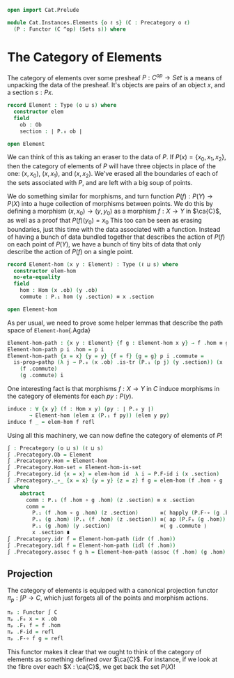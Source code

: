 ```agda
open import Cat.Prelude

module Cat.Instances.Elements {o ℓ s} (C : Precategory o ℓ)
  (P : Functor (C ^op) (Sets s)) where
```

<!--
```agda
open import Cat.Reasoning C
open Functor

private
  module P = Functor P
```
-->

# The Category of Elements

The category of elements over some presheaf $P : C^{op} \to Set$ is a
means of unpacking the data of the presheaf. It's objects are pairs
of an object $x$, and a section $s : P x$.

```agda
record Element : Type (o ⊔ s) where
  constructor elem
  field
    ob : Ob
    section : ∣ P.₀ ob ∣

open Element
```

We can think of this as taking an eraser to the data of $P$. If
$P(x) = \{x_0, x_1, x_2\}$, then the category of elements of $P$
will have three objects in place of the one: $(x, x_0)$, $(x, x_1)$,
and $(x, x_2)$. We've erased all the boundaries of each of the sets
associated with $P$, and are left with a big soup of points.

We do something similar for morphisms, and turn function
$P(f) : P(Y) \to P(X)$ into a huge collection of morphisms between
points. We do this by defining a morphism $(x, x_0) \to (y, y_0)$
as a morphism $f : X \to Y$ in $\ca{C}$, as well as a proof that
$P(f)(y_0) = x_0$ This too can be seen as erasing boundaries, just
this time with the data associated with a function. Instead of
having a bunch of data bundled together that describes the action
of $P(f)$ on each point of $P(Y)$, we have a bunch of tiny bits of data
that only describe the action of $P(f)$ on a single point.

```agda
record Element-hom (x y : Element) : Type (ℓ ⊔ s) where
  constructor elem-hom
  no-eta-equality
  field
    hom : Hom (x .ob) (y .ob)
    commute : P.₁ hom (y .section) ≡ x .section

open Element-hom
```

As per usual, we need to prove some helper lemmas that describe the
path space of `Element-hom`{.Agda}

```agda
Element-hom-path : {x y : Element} {f g : Element-hom x y} → f .hom ≡ g .hom → f ≡ g
Element-hom-path p i .hom = p i
Element-hom-path {x = x} {y = y} {f = f} {g = g} p i .commute =
  is-prop→pathp (λ j → P.₀ (x .ob) .is-tr (P.₁ (p j) (y .section)) (x .section))
    (f .commute)
    (g .commute) i
```

<!--
```agda
Element-hom-is-set : ∀ (x y : Element) → is-set (Element-hom x y)
Element-hom-is-set x y =
  retract→is-hlevel 2 refold unfold retract T-is-set
  where
    T : Type _
    T = Σ[ hom ∈ Hom (x .ob) (y .ob) ]
        (P.₁ hom (y .section) ≡ x .section)

    refold : T → Element-hom x y
    refold (h , p) = elem-hom h p

    unfold : Element-hom x y → T
    unfold f = (f .hom , f .commute)

    retract : ∀ x → refold (unfold x) ≡ x
    retract x i .hom = x .hom
    retract x i .commute = x .commute

    T-is-set : is-set T
    T-is-set =
      Σ-is-hlevel 2 (Hom-set _ _)
                  λ f → Path-is-hlevel 2 (P.₀ (x .ob) .is-tr)
```
-->

One interesting fact is that morphisms $f : X \to Y$ in $C$ induce
morphisms in the category of elements for each $py : P(y)$.

```agda
induce : ∀ {x y} (f : Hom x y) (py : ∣ P.₀ y ∣)
       → Element-hom (elem x (P.₁ f py)) (elem y py)
induce f _ = elem-hom f refl
```

Using all this machinery, we can now define the category of elements of
$P$!

```agda
∫ : Precategory (o ⊔ s) (ℓ ⊔ s)
∫ .Precategory.Ob = Element
∫ .Precategory.Hom = Element-hom
∫ .Precategory.Hom-set = Element-hom-is-set
∫ .Precategory.id {x = x} = elem-hom id  λ i → P.F-id i (x .section)
∫ .Precategory._∘_ {x = x} {y = y} {z = z} f g = elem-hom (f .hom ∘ g .hom) comm
  where
    abstract
      comm : P.₁ (f .hom ∘ g .hom) (z .section) ≡ x .section
      comm =
        P.₁ (f .hom ∘ g .hom) (z .section)       ≡⟨ happly (P.F-∘ (g .hom) (f .hom)) (z .section) ⟩
        P.₁ (g .hom) (P.₁ (f .hom) (z .section)) ≡⟨ ap (P.F₁ (g .hom)) (f .commute)  ⟩
        P.₁ (g .hom) (y .section)                ≡⟨ g .commute ⟩
        x .section ∎
∫ .Precategory.idr f = Element-hom-path (idr (f .hom))
∫ .Precategory.idl f = Element-hom-path (idl (f .hom))
∫ .Precategory.assoc f g h = Element-hom-path (assoc (f .hom) (g .hom) (h .hom))
```

## Projection

The category of elements is equipped with a canonical projection functor
$\pi_p : \int P \to C$, which just forgets all of the points and
morphism actions.

```agda
πₚ : Functor ∫ C
πₚ .F₀ x = x .ob
πₚ .F₁ f = f .hom
πₚ .F-id = refl
πₚ .F-∘ f g = refl
```

This functor makes it clear that we ought to think of the category
of elements as something defined _over_ $\ca{C}$. For instance, if we
look at the fibre over each $X : \ca{C}$, we get back the set $P(X)$!

